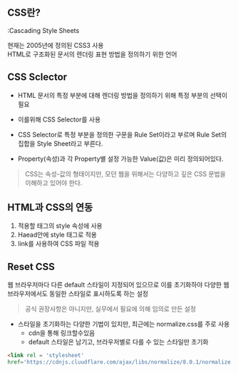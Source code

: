 ## CSS란?
:Cascading Style Sheets

현재는 2005년에 정의된 CSS3 사용<br>
HTML로 구조화된 문서의 렌더링 표현 방법을 정의하기 위한 언어<br>

## CSS Sclector
* HTML 문서의 특정 부분에 대해 렌더링 방법을 정의하기 위해 특정 부분의 선택이 필요
* 이를위해 CSS Selector를 사용
* CSS Selector로 특정 부분을 정의한 구문을 Rule Set이라고 부르며 Rule Set의 집합을 Style Sheet라고 부른다.

* Property(속성)과 각 Property별 설정 가능한 Value(값)은 미리 정의되어있다.
> CSS는 속성-값의 형태이지만, 모던 웹을 위해서는 다양하고 깊은 CSS 문법을 이해하고 있어야 한다.<br>

## HTML과 CSS의 연동
1. 적용할 태그의 style 속성에 사용
2. Haead안에 style 태그로 적용
3. link를 사용하여 CSS 파일 적용

## Reset CSS
웹 브라우저마다 다른 default 스타일이 지정되어 있으므로 이를 초기화하야 다양한 웹브라우저에서도 동일한 스타일로 표시하도록 하는 설정<br>
> 공식 권장사항은 아니지만, 실무에서 필요에 의해 임의로 만든 설정
* 스타일을 초기화하는 다양한 기법이 있지만, 최근에는 normalize.css를 주로 사용
    + cdn을 통해 링크할수있음
    + default 스타일은 남기고, 브라우저별로 다를 수 있는 스타일만 초기화

```html
<link rel = 'stylesheet' 
href='https://cdnjs.cluudflare.com/ajax/libs/normalize/8.0.1/normalize.min.css>
```